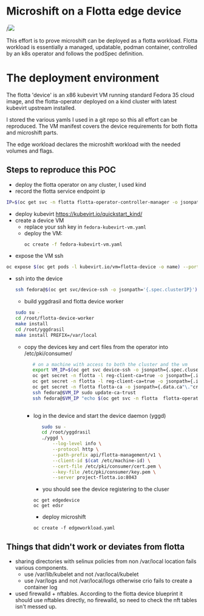 # Microshift on a Flotta edge device

[](demo.gif)/![](demo.gif)

This effort is to prove microshift can be deployed as a flotta workload.
Flotta workload is essentially a managed, updatable, podman container, controlled
by an k8s operator and follows the podSpec definition.

# The deployment environment
The flotta 'device' is an x86 kubevirt VM running standard Fedora 35 cloud image,
and the flotta-operator deployed on a kind cluster with latest kubevirt upstream installed.

I stored the various yamls I used in a git repo so this all effort can be reproduced.
The VM manifest covers the device requirements for both flotta and microshift parts.

The edge workload declares the microshift workload with the needed volumes and flags.

## Steps to reproduce this POC
- deploy the flotta operator on any cluster, I used kind
- record the flotta service endpoint ip
 ```bash
 IP=$(oc get svc -n flotta flotta-operator-controller-manager -o jsonpath='{.spec.clusterIP}')
 ```
- deploy kubevirt https://kubevirt.io/quickstart_kind/
- create a device VM
  - replace your ssh key in `fedora-kubevirt-vm.yaml`
  - deploy the VM:
    ```bash
    oc create -f fedora-kubevirt-vm.yaml
    ```
-  expose the VM ssh
  ```bash
  oc expose $(oc get pods -l kubevirt.io/vm=flotta-device -o name) --port 22 --name device-ssh
  ```
- ssh into the device
  ```bash
  ssh fedora@$(oc get svc/device-ssh -o jsonpath='{.spec.clusterIP}')
  ```
  - build yggdrasil and flotta device worker
   ```bash
   sudo su -
   cd /root/flotta-device-worker
   make install
   cd /root/yggdrasil
   make install PREFIX=/var/local
   ```
   
   - copy the devices key and cert files from the operator into /etc/pki/consumer/
     ```bash
        # on a machine with access to both the cluster and the vm
        export VM_IP=$(oc get svc device-ssh -o jsonpath={.spec.cluserIP})
        oc get secret -n flotta -l reg-client-ca=true -o jsonpath={.items[1].data.client"\."crt} | base64 -d | ssh fedora@$VM_IP sudo tee /etc/pki/consumer/cert.pem
        oc get secret -n flotta -l reg-client-ca=true -o jsonpath={.items[1].data.client"\."key} | base64 -d | ssh fedora@$VM_IP sudo tee /etc/pki/consumer/key.pem
        oc get secret -n flotta flotta-ca -o jsonpath={.data.ca"\."crt} | base64 -d | ssh fedora@$VM_IP sudo tee /etc/pki/ca-trust/source/anchors/flotta-ca.pem
        ssh fedora@$VM_IP sudo update-ca-trust
        ssh fedora@$VM_IP "echo $(oc get svc -n flotta  flotta-operator-controller-manager -o jsonpath={.spec.clusterIP}) project-flotta.io | sudo tee -a /etc/hosts"
    
     ```
     - log in the device and start the device daemon (yggd)
       ```bash
          sudo su -
          cd /root/yggdrasil
          ./yggd \
              --log-level info \
              --protocol http \
              --path-prefix api/flotta-management/v1 \
              --client-id $(cat /etc/machine-id) \
              --cert-file /etc/pki/consumer/cert.pem \
              --key-file /etc/pki/consumer/key.pem \
              --server project-flotta.io:8043
       ```
       
       - you should see the device registering to the cluser
       ```
       oc get edgedevice
       oc get edsr
       ```
       
       - deploy microshift
       ```
       oc create -f edgeworkload.yaml
       ```
       

## Things that didn't work or deviates from flotta
- sharing directories with selinux policies from non /var/local location fails various components.
  - use /var/lib/kubelet and not /var/local/kubelet
  - use /var/logs and not /var/local/logs otherwise crio fails to create a container log
- used firewalld + nftables. According to the flotta device blueprint it should use nftables directly, no firewalld, so need to check the nft tables isn't messed up.

